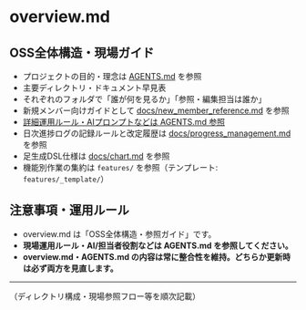 # overview.md

## OSS全体構造・現場ガイド

- プロジェクトの目的・理念は [AGENTS.md](./AGENTS.md#プロジェクト憲章) を参照
- 主要ディレクトリ・ドキュメント早見表
- それぞれのフォルダで「誰が何を見るか」「参照・編集担当は誰か」
- 新規メンバー向けガイドとして [docs/new_member_reference.md](./docs/new_member_reference.md) を参照
- [詳細運用ルール・AIプロンプトなどは AGENTS.md 参照](./AGENTS.md)
- 日次進捗ログの記録ルールと改定履歴は [docs/progress_management.md](./docs/progress_management.md) を参照
- 足生成DSL仕様は [docs/chart.md](./docs/chart.md) を参照
- 機能別作業の集約は `features/` を参照（テンプレート: `features/_template/`）

## 注意事項・運用ルール

- overview.md は「OSS全体構造・参照ガイド」です。
- **現場運用ルール・AI/担当者役割などは AGENTS.md を参照してください。**
- **overview.md・AGENTS.md の内容は常に整合性を維持。どちらか更新時は必ず両方を見直します。**

---
（ディレクトリ構成・現場参照フロー等を順次記載）
